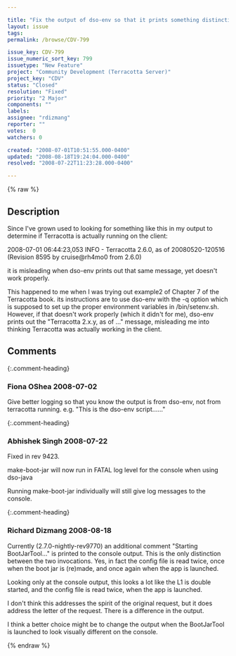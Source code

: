 ```yaml
---

title: "Fix the output of dso-env so that it prints something distinctive"
layout: issue
tags: 
permalink: /browse/CDV-799

issue_key: CDV-799
issue_numeric_sort_key: 799
issuetype: "New Feature"
project: "Community Development (Terracotta Server)"
project_key: "CDV"
status: "Closed"
resolution: "Fixed"
priority: "2 Major"
components: ""
labels: 
assignee: "rdizmang"
reporter: ""
votes:  0
watchers: 0

created: "2008-07-01T10:51:55.000-0400"
updated: "2008-08-18T19:24:04.000-0400"
resolved: "2008-07-22T11:23:28.000-0400"

---
```




{% raw %}



## Description

<div markdown="1" class="description">

Since I've grown used to looking for something like this in my output to determine if Terracotta is actually running on the client:

2008-07-01 06:44:23,053 INFO - Terracotta 2.6.0, as of 20080520-120516 (Revision 8595 by cruise@rh4mo0 from 2.6.0)

it is misleading when dso-env prints out that same message, yet doesn't work properly.

This happened to me when I was trying out example2 of Chapter 7 of the Terracotta book.  its instructions are to use dso-env with the -q option which is supposed to set up the proper environment variables in <TOMCAT>/bin/setenv.sh.  However, if that doesn't work properly (which it didn't for me), dso-env prints out the "Terracotta 2.x.y, as of ..." message, misleading me into thinking Terracotta was actually working in the client.

</div>

## Comments


{:.comment-heading}
### **Fiona OShea** <span class="date">2008-07-02</span>

<div markdown="1" class="comment">

Give better logging so that you know the output is from dso-env, not from terracotta running.
e.g. "This is the dso-env script......"  

</div>


{:.comment-heading}
### **Abhishek Singh** <span class="date">2008-07-22</span>

<div markdown="1" class="comment">

Fixed in rev 9423.

make-boot-jar will now run in FATAL log level for the console when using dso-java

Running make-boot-jar individually will still give log messages to the console.

</div>


{:.comment-heading}
### **Richard Dizmang** <span class="date">2008-08-18</span>

<div markdown="1" class="comment">

Currently (2.7.0-nightly-rev9770) an additional comment "Starting BootJarTool..." is printed to the console output.  This is the only distinction between the two invocations.  Yes, in fact the config file is read twice, once when the boot jar is (re)made, and once again when the app is launched.

Looking only at the console output, this looks a lot like the L1 is double started, and the config file is read twice, when the app is launched.  

I don't think this addresses the spirit of the original request, but it does address the letter of the request.  There is a difference in the output.

I think a better choice might be to change the output when the BootJarTool is launched to look visually different on the console.




</div>



{% endraw %}

